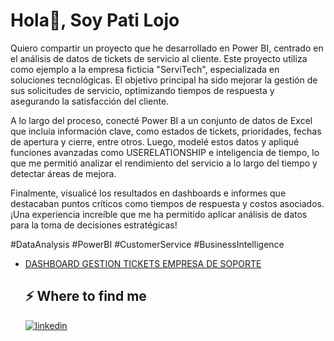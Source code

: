 <h1>Hola👋, Soy Pati Lojo </h1>


Quiero compartir un proyecto que he desarrollado en Power BI, centrado en el análisis de datos de tickets de servicio al cliente. Este proyecto utiliza como ejemplo a la empresa ficticia "ServiTech", especializada en soluciones tecnológicas. El objetivo principal ha sido mejorar la gestión de sus solicitudes de servicio, optimizando tiempos de respuesta y asegurando la satisfacción del cliente.

A lo largo del proceso, conecté Power BI a un conjunto de datos de Excel que incluía información clave, como estados de tickets, prioridades, fechas de apertura y cierre, entre otros. Luego, modelé estos datos y apliqué funciones avanzadas como USERELATIONSHIP e inteligencia de tiempo, lo que me permitió analizar el rendimiento del servicio a lo largo del tiempo y detectar áreas de mejora.

Finalmente, visualicé los resultados en dashboards e informes que destacaban puntos críticos como tiempos de respuesta y costos asociados. ¡Una experiencia increíble que me ha permitido aplicar análisis de datos para la toma de decisiones estratégicas!

#DataAnalysis #PowerBI #CustomerService #BusinessIntelligence
<ul>
<li><a target="_blank" href="https://www.linkedin.com/feed/update/urn:li:ugcPost:7239236205320540162/">DASHBOARD GESTION TICKETS EMPRESA DE SOPORTE</a></li>

<h2>⚡️ Where to find me</h2>
<p><a target="_blank" href="https://www.linkedin.com/in/https://www.linkedin.com/in/patricialojozubeldia/" style="display: inline-block;"><img src="https://img.shields.io/badge/linkedin-logo?style=for-the-badge&logo=linkedin&logoColor=white&color=%230a77b6" alt="linkedin" /></a></p>
